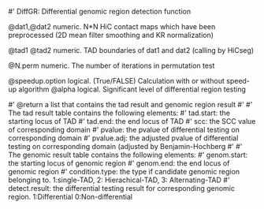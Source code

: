 #' DiffGR: Differential genomic region detection function




 @dat1,@dat2 numeric. N*N HiC contact maps which have been preprocessed (2D mean filter smoothing and KR normalization)

@tad1 @tad2 numeric. TAD boundaries of dat1 and dat2 (calling by HiCseg)

@N.perm numeric. The number of iterations in permutation test

@speedup.option logical. (True/FALSE) Calculation with or without speed-up algorithm
@alpha logical. Significant level of differential region testing 




#' @return a list that contains the tad result and genomic region result
#' 
#' The tad result table contains the following elements:
#' tad.start: the starting locus of TAD
#' tad.end: the end locus of TAD
#' scc: the SCC value of corresponding domain
#' pvalue: the pvalue of differential testing on corresponding domain
#' pvalue.adj: the adjusted pvalue of differential testing on corresponding domain (adjusted by Benjamin-Hochberg
#'
#' The genomic result table contains the following elements:
#' genom.start: the starting locus of genomic region
#' genom.end: the end locus of genomic region
#' condition.type: the type if candidate genomic region belonging to. 1:single-TAD, 2: Hierachical-TAD, 3: Alternating-TAD
#' detect.result: the differential testing result for corresponding genomic region. 1:Differential 0:Non-differential 

